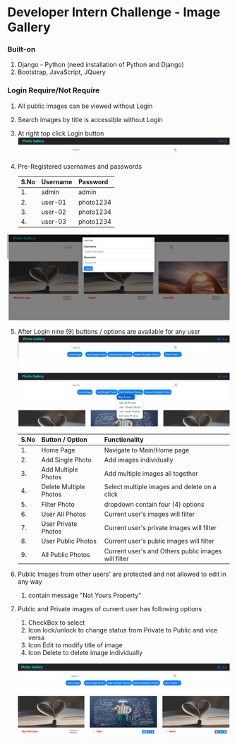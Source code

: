 # Developer Intern Challenge - Image Gallery

### Built-on

1. Django - Python (need installation of Python and Django)
2. Bootstrap, JavaScript, JQuery

### Login Require/Not Require

1. All public images can be viewed without Login
2. Search images by title is accessible without Login
3. At right top click Login button
   ![Alt Text](readMeImages/login_&_search.png "LogIn & Search")
4. Pre-Registered usernames and passwords

   | S.No | Username | Password  |
   | ---- | -------- | --------- |
   | 1.   | admin    | admin     |
   | 2.   | user-01  | photo1234 |
   | 3.   | user-02  | photo1234 |
   | 4.   | user-03  | photo1234 |

![Alt Text](readMeImages/login.png "LogIn Option")

5. After Login nine (9) buttons / options are available for any user
   ![Alt Text](readMeImages/fiveButtons.png "Five Buttons")

   ![Alt Text](readMeImages/nineButtons.png "Nine Buttons")

   | S.No | Button / Option        | Functionality                                       |
   | ---- | ---------------------- | --------------------------------------------------- |
   | 1.   | Home Page              | Navigate to Main/Home page                          |
   | 2.   | Add Single Photo       | Add images individually                             |
   | 3.   | Add Multiple Photos    | Add multiple images all together                    |
   | 4.   | Delete Multiple Photos | Select multiple images and delete on a click        |
   | 5.   | Filter Photo           | dropdown contain four (4) options                   |
   | 6.   | User All Photos        | Current user's images will filter                   |
   | 7.   | User Private Photos    | Current user's private images will filter           |
   | 8.   | User Public Photos     | Current user's public images will filter            |
   | 9.   | All Public Photos      | Current user's and Others public images will filter |

6. Public Images from other users' are protected and not allowed to edit in any way

   1. contain message "Not Yours Property"

7. Public and Private images of current user has following options

   1. CheckBox to select
   2. Icon lock/unlock to change status from Private to Public and vice versa
   3. Icon Edit to modify title of image
   4. Icon Delete to delete image individually

   ![Alt Text](readMeImages/mainPic.png "Main Image")
